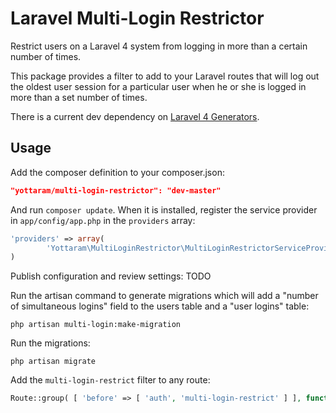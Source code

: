 Laravel Multi-Login Restrictor
=============================

Restrict users on a Laravel 4 system from logging in more than a certain number of times.

This package provides a filter to add to your Laravel routes that will log out the oldest user session for a particular user when he or she is logged in more than a set number of times.

There is a current dev dependency on [Laravel 4 Generators](https://github.com/JeffreyWay/Laravel-4-Generators).

## Usage

Add the composer definition to your composer.json:

```json
"yottaram/multi-login-restrictor": "dev-master"
```

And run `composer update`.  When it is installed, register the service provider in `app/config/app.php` in the `providers` array:

```php
'providers' => array(
        'Yottaram\MultiLoginRestrictor\MultiLoginRestrictorServiceProvider',
)        
```

Publish configuration and review settings: TODO

Run the artisan command to generate migrations which will add a "number of simultaneous logins" field to the users table and a "user logins" table:

```
php artisan multi-login:make-migration
```

Run the migrations:

```
php artisan migrate
```

Add the `multi-login-restrict` filter to any route:

```php
Route::group( [ 'before' => [ 'auth', 'multi-login-restrict' ] ], function() 
```
